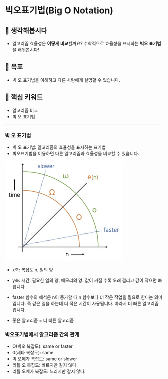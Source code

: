 # 빅오표기법(Big O Notation)

## 🤔 생각해봅시다
- 알고리즘 효율성은 **어떻게 비교**할까요? 수학적으로 효율성을 표시하는 **빅오 표기법**을 배워봅시다!

## 🎯 목표
- 빅 오 표기법을 이해하고 다른 사람에게 설명할 수 있습니다.

## 🔑 핵심 키워드
- 알고리즘 비교
- 빅 오 표기법

---
### 빅 오 표기법
- 빅 오 표기법: 알고리즘의 효율성을 표시하는 표기법
- 빅오표기법을 이용하면 다른 알고리즘과 효율성을 비교할 수 있습니다.

![](image/빅오표기법.png)
  
- x축: 복잡도 n, 일의 양
- y축: 시간, 필요한 일의 양, 메모리의 양. 값이 커질 수록 오래 걸리고 값이 작으면 빠릅니다.
- faster 함수의 해석은 n이 증가할 때 n 함수보다 더 작은 작업을 필요로 한다는 의미입니다.
즉 같은 일을 하는데 더 적은 시간이 사용됩니다. 따라서 더 빠른 알고리즘입니다. 
  
- 좋은 알고리즘 = 더 빠른 알고리즘 

### 빅오표기법에서 알고리즘 간의 관계
- O(빅오 복잡도): same or faster
- 0(세타 복잡도): same 
- 빅 오메가 복잡도: same or slower
- 리틀 오 복잡도: 빠르지만 같지 않다
- 리틀 오메가 복잡도: 느리지만 같지 않다. 
